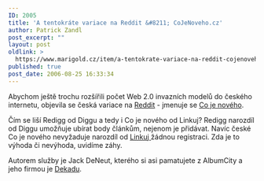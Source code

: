 ```yaml
---
ID: 2005
title: 'A tentokráte variace na Reddit &#8211; CoJeNoveho.cz'
author: Patrick Zandl
post_excerpt: ""
layout: post
oldlink: >
  https://www.marigold.cz/item/a-tentokrate-variace-na-reddit-cojenoveho-cz
published: true
post_date: 2006-08-25 16:33:34
---
```

<p>Abychom ještě trochu rozšířili počet Web 2.0 invazních modelů do českého internetu, objevila se česká variace na <a href="http://www.reddit.com">Reddit</a> - jmenuje se <a href="http://www.cojenoveho.cz">Co je nového</a>.</p>

<p>Čím se liší Redigg od Diggu a tedy i Co je nového od Linkuj? Redigg narozdíl od Diggu umožňuje ubírat body článkům, nejenom je přidávat. Navíc české Co je nového nevyžaduje narozdíl od <a href="http://linkuj.cz">Linkuj </a>žádnou registraci. Zda je to výhoda či nevýhoda, uvidíme záhy. </p>

<p>Autorem služby je Jack DeNeut, kterého si asi pamatujete z AlbumCity a jeho firmou je <a href="http://www.dekadu.cz">Dekadu</a>.
</p>
